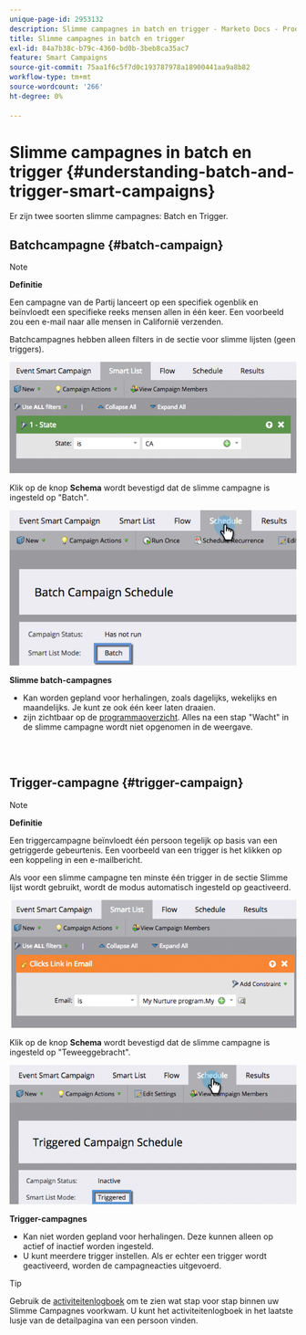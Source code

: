 ```yaml
---
unique-page-id: 2953132
description: Slimme campagnes in batch en trigger - Marketo Docs - Productdocumentatie
title: Slimme campagnes in batch en trigger
exl-id: 84a7b38c-b79c-4360-bd0b-3beb8ca35ac7
feature: Smart Campaigns
source-git-commit: 75aa1f6c5f7d0c193787978a18900441aa9a8b82
workflow-type: tm+mt
source-wordcount: '266'
ht-degree: 0%

---
```


# Slimme campagnes in batch en trigger {#understanding-batch-and-trigger-smart-campaigns}

Er zijn twee soorten slimme campagnes: Batch en Trigger.

## Batchcampagne {#batch-campaign}

>[!NOTE]
>
>**Definitie**
>
>Een campagne van de Partij lanceert op een specifiek ogenblik en beïnvloedt een specifieke reeks mensen allen in één keer. Een voorbeeld zou een e-mail naar alle mensen in Californië verzenden.

Batchcampagnes hebben alleen filters in de sectie voor slimme lijsten (geen triggers).

![](assets/understanding-batch-and-trigger-smart-campaigns-1.png)

Klik op de knop **Schema** wordt bevestigd dat de slimme campagne is ingesteld op &quot;Batch&quot;.

![](assets/understanding-batch-and-trigger-smart-campaigns-2.png)

**Slimme batch-campagnes**

* Kan worden gepland voor herhalingen, zoals dagelijks, wekelijks en maandelijks. Je kunt ze ook één keer laten draaien.
* zijn zichtbaar op de [programmaoverzicht](/help/marketo/product-docs/core-marketo-concepts/programs/program-schedule-view/navigating-the-program-schedule-view.md). Alles na een stap &quot;Wacht&quot; in de slimme campagne wordt niet opgenomen in de weergave.

<br> 

## Trigger-campagne {#trigger-campaign}

>[!NOTE]
>
>**Definitie**
>
>Een triggercampagne beïnvloedt één persoon tegelijk op basis van een getriggerde gebeurtenis. Een voorbeeld van een trigger is het klikken op een koppeling in een e-mailbericht.

Als voor een slimme campagne ten minste één trigger in de sectie Slimme lijst wordt gebruikt, wordt de modus automatisch ingesteld op geactiveerd.

![](assets/understanding-batch-and-trigger-smart-campaigns-3.png)

Klik op de knop **Schema** wordt bevestigd dat de slimme campagne is ingesteld op &quot;Teweeggebracht&quot;.

![](assets/understanding-batch-and-trigger-smart-campaigns-4.png)

**Trigger-campagnes**

* Kan niet worden gepland voor herhalingen. Deze kunnen alleen op actief of inactief worden ingesteld.
* U kunt meerdere trigger instellen. Als er echter een trigger wordt geactiveerd, worden de campagneacties uitgevoerd.

>[!TIP]
>
>Gebruik de [activiteitenlogboek](/help/marketo/product-docs/core-marketo-concepts/smart-lists-and-static-lists/managing-people-in-smart-lists/locate-the-activity-log-for-a-person.md) om te zien wat stap voor stap binnen uw Slimme Campagnes voorkwam. U kunt het activiteitenlogboek in het laatste lusje van de detailpagina van een persoon vinden.
